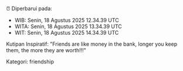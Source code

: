 ⏰ Diperbarui pada:
- WIB: Senin, 18 Agustus 2025 12.34.39 UTC
- WITA: Senin, 18 Agustus 2025 13.34.39 UTC
- WIT: Senin, 18 Agustus 2025 14.34.39 UTC

Kutipan Inspiratif:
"Friends are like money in the bank, longer you keep them, the more they are worth!!!"


Kategori: friendship

